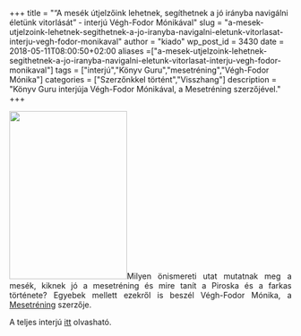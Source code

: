 +++
title = "“A mesék útjelzőink lehetnek, segíthetnek a jó irányba navigálni életünk vitorlását” - interjú Végh-Fodor Mónikával"
slug = "a-mesek-utjelzoink-lehetnek-segithetnek-a-jo-iranyba-navigalni-eletunk-vitorlasat-interju-vegh-fodor-monikaval"
author = "kiado"
wp_post_id = 3430
date = 2018-05-11T08:00:50+02:00
aliases =["a-mesek-utjelzoink-lehetnek-segithetnek-a-jo-iranyba-navigalni-eletunk-vitorlasat-interju-vegh-fodor-monikaval"]
tags = ["interjú","Könyv Guru","mesetréning","Végh-Fodor Mónika"]
categories = ["Szerzőnkkel történt","Visszhang"]
description = "Könyv Guru interjúja Végh-Fodor Mónikával, a Mesetréning szerzőjével."
+++
<p align="justify"><img class="size-medium wp-image-3387 alignright" src="uploads/Végh-Fodor_Mesetrening_cover_ebook-210x300.jpg" alt="" width="210" height="300" />Milyen önismereti utat mutatnak meg a mesék, kiknek jó a mesetréning és mire tanít a Piroska és a farkas története? Egyebek mellett ezekről is beszél Végh-Fodor Mónika, a <a href="https://www.konyvesbolt.online/Mesetrening">Mesetréning</a> szerzője.</p>
<p align="justify">A teljes interjú <a href="http://konyv.guru/a-mesek-utjelzoink-lehetnek-segithetnek-a-jo-iranyba-navigalni-eletunk-vitorlasat/" target="_blank" rel="noopener">itt</a> olvasható.</p>